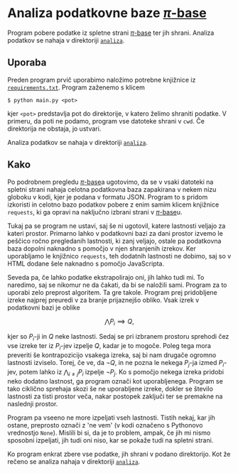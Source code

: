 


# Analiza podatkovne baze [$`\pi`$-base](https://topology.pi-base.org)

Program pobere podatke iz spletne strani [$`\pi`$-base](https://topology.pi-base.org) ter jih shrani. Analiza podatkov se nahaja v direktoriji [`analiza`](analiza).


## Uporaba

Preden program prvič uporabimo naložimo potrebne knjižnice iz [`requirements.txt`](requirements.txt).
Program zaženemo s klicem
```
$ python main.py <pot>
```
kjer `<pot>` predstavlja pot do direktorije, v katero želimo shraniti podatke. V primeru, da poti ne podamo, program vse datoteke shrani v `cwd`. Če direktorija ne obstaja, jo ustvari.

Analiza podatkov se nahaja v direktoriji [`analiza`](analiza).


## Kako

Po podrobnem pregledu [$`\pi`$-base](https://topology.pi-base.org)a ugotovimo, da se v vsaki datoteki na spletni strani nahaja celotna podatkovna baza zapakirana v nekem nizu globoku v kodi, kjer je podana v formatu JSON. Program to s pridom izkoristi in celotno bazo podatkov pobere z enim samim klicem knjižnice `requests`, ki ga opravi na naključno izbrani strani v [$`\pi`$-base](https://topology.pi-base.org)u.

Tukaj pa se program ne ustavi, saj še ni ugotovil, katere lastnosti veljajo za kateri prostor. Primarno lahko v podatkovni bazi za dani prostor izvemo le peščico ročno pregledanih lastnosti, ki zanj veljajo, ostale pa podatkovna baza dopolni naknadno s pomočjo v njen shranjenih izrekov. Ker uporabljamo le knjižnico `requests`, teh dodatnih lastnosti ne dobimo, saj so v HTML dodane šele naknadno s pomočjo JavaScripta.

Seveda pa, če lahko podatke ekstrapolirajo oni, jih lahko tudi mi. To naredimo, saj se nikomur ne da čakati, da bi se naložili sami. Program za to uporabi zelo preprost algoritem. Ta gre takole. Program prej pridobljene izreke najprej preuredi v za branje prijaznejšo obliko. Vsak izrek v podatkovni bazi je oblike
```math
\bigwedge P_i \implies Q,
```
kjer so $`P_i`$-ji in $`Q`$ neke lastnosti. Sedaj se pri izbranem prostoru sprehodi čez vse izreke ter iz $`P_i`$-jev izpelje $`Q`$, kadar je to mogoče. Poleg tega mora preveriti še kontrapozicijo vsakega izreka, saj bi nam drugače ogromno lastnosti izviselo. Torej, če ve, da $`\neg Q`$, in ne pozna le nekega $`P_j`$-ja izmed $`P_i`$-jev, potem lahko iz $`\bigwedge_{i \neq j} P_i`$ izpelje $`\neg P_j`$. Ko s pomočjo nekega izreka pridobi neko dodatno lastnost, ga program označi kot uporabljenega. Program se tako ciklično sprehaja skozi še ne uporabljene izreke, dokler se število lastnosti za tisti prostor veča, nakar postopek zaključi ter se premakne na naslednji prostor.

Program pa vseeno ne more izpeljati vseh lastnosti. Tistih nekaj, kar jih ostane, preprosto označi z 'ne vem' (v kodi označeno s Pythonovo vrednostjo `None`). Mislili bi si, da je to problem, ampak, če jih mi nismo sposobni izpeljati, jih tudi oni niso, kar se pokaže tudi na spletni strani.

Ko program enkrat zbere vse podatke, jih shrani v podano direktorijo. Kot že rečeno se analiza nahaja v direktoriji [`analiza`](analiza).
